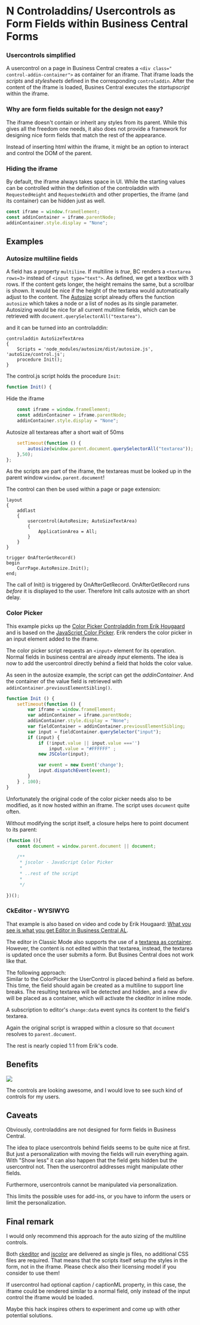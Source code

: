 # N Controladdins/ Usercontrols as Form Fields within Business Central Forms

### Usercontrols simplified
A usercontrol on a page in Business Central creates a `<div class=" control-addin-container">` as container for an iframe.
That iframe loads the _scripts_ and _stylesheets_ defined in the corresponding `controladdin`. After the content of the iframe is loaded, Busines Central executes the _startupscript_ within the iframe.

### Why are form fields suitable for the design not easy?
The iframe doesn't contain or inherit any styles from its parent. While this gives all the freedom one needs, it also does not provide a framework for designing nice form fields that match the rest of the appearance.

Instead of inserting html within the iframe, it might be an option to interact and control the DOM of the parent.

### Hiding the iframe

By default, the iframe always takes space in UI. While the starting values can be controlled within the definition of the controladdin with  `RequestedHeight` and `RequestedWidth` and other properties, the iframe (and its container) can be hidden just as well.
```javascript
const iframe = window.frameElement;
const addinContainer = iframe.parentNode;
addinContainer.style.display = "None";
```

## Examples
### Autosize multiline fields

A field has a property `multiline`. If multiline is _true_, BC renders a `<textarea rows=3>` instead of `<input type="text">`. As defined, we get a textbox with 3 rows. If the content gets longer, the height remains the same, but a scrollbar is shown.
It would be nice if the height of the textarea would automatically adjust to the content. The [Autosize](https://www.jacklmoore.com/autosize/) script already offers the function `autosize` which takes a node or a list of nodes as its single parameter.
Autosizing would be nice for all current multiline fields, which can be retrieved with `document.querySelectorAll("textarea")`.  

 and it can be turned into an controladdin:
```al
controladdin AutoSizeTextArea
{
    Scripts = 'node_modules/autosize/dist/autosize.js', 'autoSize/control.js';
    procedure Init();
}
```
The control.js script holds the procedure `Init`:

```javascript
function Init() {
```
Hide the iframe
```javascript 
    const iframe = window.frameElement; 
    const addinContainer = iframe.parentNode;
    addinContainer.style.display = "None";
```
Autosize all textareas after a short wait of 50ms
```javascript 
    setTimeout(function () {
        autosize(window.parent.document.querySelectorAll("textarea"));
    },50);
};
```
As the scripts are part of the iframe, the textareas must be looked up in the parent window `window.parent.document`!

The control can then be used within a page or page extension:

```al
layout
{
    addlast
    {
        usercontrol(AutoResize; AutoSizeTextArea)
        {
            ApplicationArea = All;
        }
    }
}

trigger OnAfterGetRecord()
begin
    CurrPage.AutoResize.Init();
end;
```

The call of Init() is triggered by OnAfterGetRecord. OnAfterGetRecord runs _before_ it is displayed to the user. Therefore Init calls autosize with an short delay.

### Color Picker
This example picks up the [Color Picker Controladdin from Erik Hougaard](https://www.youtube.com/watch?v=Lc-mEUTV8_M) and is based on the [JavaScript Color Picker](https://jscolor.com/). Erik renders the color picker in an input element added to the iframe.

The color picker script requests an `<input>` element for its operation. Normal fields in business central are already _input_ elements. The idea is now to add the usercontrol directly behind a field that holds the color value. 

As seen in the autosize example, the script can get the _addinContainer_. And the container of the value field is retrieved with `addinContainer.previousElementSibling()`.

```javascript
function Init () {
    setTimeout(function () {
        var iframe = window.frameElement;
        var addinContainer = iframe.parentNode;
        addinContainer.style.display = "None";
        var fieldContainer = addinContainer.previousElementSibling;
        var input = fieldContainer.querySelector("input");
        if (input) {
            if (!input.value || input.value ==='') 
                input.value = "#FFFFFF" ;
            new JSColor(input);

            var event = new Event('change');
            input.dispatchEvent(event);
        }
    } , 100);
}
```

Unfortunately the original code of the color picker needs also to be modified, as it now hosted within an iframe. The script uses `document` quite often.

Without modifying the script itself, a closure helps here to point document to its parent:

```javascript
(function (){
    const document = window.parent.document || document;

    /**
     * jscolor - JavaScript Color Picker
     *
     * ..rest of the script
     *
     */

})(); 
```
### CkEditor - WYSIWYG

That example is also based on video and code by Erik Hougaard: [What you see is what you get Editor in Business Central AL](https://www.youtube.com/watch?v=GI37tlcrX6Y).

The editor in Classic Mode also supports the use of a [textarea as container](https://ckeditor.com/docs/ckeditor5/latest/builds/guides/integration/saving-data.html#automatic-integration-with-html-forms). However, the content is not edited within that textarea, instead, the textarea is updated once the user submits a form. But Busines Central does not work like that.

The following approach:  
 Similar to the ColorPicker the UserControl is placed behind a field as before. This time, the field should again be created as a multiline to support line breaks. 
The resulting textarea will be detected and hidden, and a new div will be placed as a container, which will activate the ckeditor in inline mode. 

A subscription to editor's `change:data` event syncs its content to the field's textarea.

Again the original script is wrapped within a closure  so that `document` resolves to `parent.document`.

The rest is nearly copied 1:1 from Erik's code.

## Benefits

![](video.gif)

The controls are looking awesome, and I would love to see such kind of controls for my users. 

## Caveats

Obviously, controladdins are not designed for form fields in Business Central. 

The idea to place usercontrols behind fields seems to be quite nice at first. But just a personalization with moving the fields will ruin everything again. 
With "Show less" it can also happen that the field gets hidden but the usercontrol not. Then the usercontrol addresses might manipulate other fields. 

Furthermore, usercontrols cannot be manipulated via personalization. 

This limits the possible uses for add-ins, or you have to inform the users or limit the personalization.

## Final remark

I would only recommend this approach for the auto sizing of the multiline controls.

Both [ckeditor](https://ckeditor.com/) and [jscolor](https://jscolor.com) are delivered as single js files, no additional CSS files are required. That means that the scripts itself setup the styles in the form, not in the iframe. Please check also their licensing model if you consider to use them!

If usercontrol had optional caption / captionML property, in this case, the iframe could be rendered similar to a normal field, only instead of the input control the iframe would be loaded. 

Maybe this hack inspires others to experiment and come up with other potential solutions.











